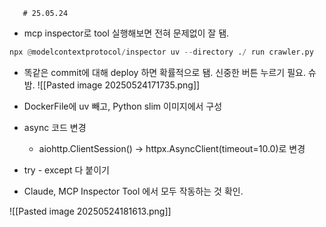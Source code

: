        # 25.05.24
- mcp inspector로 tool 실행해보면 전혀 문제없이 잘 됌.
```python
npx @modelcontextprotocol/inspector uv --directory ./ run crawler.py
```

- 똑같은 commit에 대해 deploy 하면 확률적으로 됌. 신중한 버튼 누르기 필요. 슈밤.
![[Pasted image 20250524171735.png]]

- DockerFile에 uv 빼고, Python slim 이미지에서 구성
- async 코드 변경
	- aiohttp.ClientSession() -> httpx.AsyncClient(timeout=10.0)로 변경
- try - except 다 붙이기


- Claude, MCP Inspector Tool 에서 모두 작동하는 것 확인.

![[Pasted image 20250524181613.png]]
